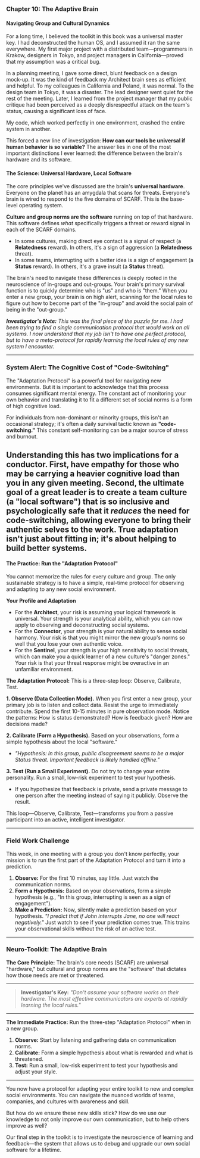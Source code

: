 ### **Chapter 10: The Adaptive Brain**
#### Navigating Group and Cultural Dynamics

For a long time, I believed the toolkit in this book was a universal master key. I had deconstructed the human OS, and I assumed it ran the same everywhere. My first major project with a distributed team—programmers in Krakow, designers in Tokyo, and project managers in California—proved that my assumption was a critical bug.

In a planning meeting, I gave some direct, blunt feedback on a design mock-up. It was the kind of feedback my Architect brain sees as efficient and helpful. To my colleagues in California and Poland, it was normal. To the design team in Tokyo, it was a disaster. The lead designer went quiet for the rest of the meeting. Later, I learned from the project manager that my public critique had been perceived as a deeply disrespectful attack on the team's status, causing a significant loss of face.

My code, which worked perfectly in one environment, crashed the entire system in another.

This forced a new line of investigation: **How can our tools be universal if human behavior is so variable?** The answer lies in one of the most important distinctions I ever learned: the difference between the brain's hardware and its software.

#### **The Science: Universal Hardware, Local Software**

The core principles we've discussed are the brain's **universal hardware**. Everyone on the planet has an amygdala that scans for threats. Everyone's brain is wired to respond to the five domains of SCARF. This is the base-level operating system.

**Culture and group norms are the software** running on top of that hardware. This software defines *what* specifically triggers a threat or reward signal in each of the SCARF domains.

*   In some cultures, making direct eye contact is a signal of respect (a **Relatedness** reward). In others, it's a sign of aggression (a **Relatedness** threat).
*   In some teams, interrupting with a better idea is a sign of engagement (a **Status** reward). In others, it's a grave insult (a **Status** threat).

The brain's need to navigate these differences is deeply rooted in the neuroscience of in-groups and out-groups. Your brain's primary survival function is to quickly determine who is "us" and who is "them." When you enter a new group, your brain is on high alert, scanning for the local rules to figure out how to become part of the "in-group" and avoid the social pain of being in the "out-group."

***Investigator's Note:*** *This was the final piece of the puzzle for me. I had been trying to find a single communication protocol that would work on all systems. I now understand that my job isn't to have one perfect protocol, but to have a meta-protocol for rapidly learning the local rules of any new system I encounter.*

---
### **System Alert: The Cognitive Cost of "Code-Switching"**

The "Adaptation Protocol" is a powerful tool for navigating new environments. But it is important to acknowledge that this process consumes significant mental energy. The constant act of monitoring your own behavior and translating it to fit a different set of social norms is a form of high cognitive load.

For individuals from non-dominant or minority groups, this isn't an occasional strategy; it's often a daily survival tactic known as **"code-switching."** This constant self-monitoring can be a major source of stress and burnout.

Understanding this has two implications for a conductor. First, have empathy for those who may be carrying a heavier cognitive load than you in any given meeting. Second, the ultimate goal of a great leader is to create a team culture (a "local software") that is so inclusive and psychologically safe that it *reduces* the need for code-switching, allowing everyone to bring their authentic selves to the work. True adaptation isn't just about fitting in; it's about helping to build better systems.
---

#### **The Practice: Run the "Adaptation Protocol"**

You cannot memorize the rules for every culture and group. The only sustainable strategy is to have a simple, real-time protocol for observing and adapting to any new social environment.

**Your Profile and Adaptation**
*   For the **Architect**, your risk is assuming your logical framework is universal. Your strength is your analytical ability, which you can now apply to observing and deconstructing social systems.
*   For the **Connector**, your strength is your natural ability to sense social harmony. Your risk is that you might mirror the new group's norms so well that you lose your own authentic voice.
*   For the **Sentinel**, your strength is your high sensitivity to social threats, which can make you a quick learner of a new culture's "danger zones." Your risk is that your threat response might be overactive in an unfamiliar environment.

**The Adaptation Protocol:**
This is a three-step loop: Observe, Calibrate, Test.

**1. Observe (Data Collection Mode).**
When you first enter a new group, your primary job is to listen and collect data. Resist the urge to immediately contribute. Spend the first 10-15 minutes in pure observation mode. Notice the patterns: How is status demonstrated? How is feedback given? How are decisions made?

**2. Calibrate (Form a Hypothesis).**
Based on your observations, form a simple hypothesis about the local "software."
*   *"Hypothesis: In this group, public disagreement seems to be a major Status threat. Important feedback is likely handled offline."*

**3. Test (Run a Small Experiment).**
Do not try to change your entire personality. Run a small, low-risk experiment to test your hypothesis.
*   If you hypothesize that feedback is private, send a private message to one person after the meeting instead of saying it publicly. Observe the result.

This loop—Observe, Calibrate, Test—transforms you from a passive participant into an active, intelligent investigator.

---
### **Field Work Challenge**

This week, in one meeting with a group you don't know perfectly, your mission is to run the first part of the Adaptation Protocol and turn it into a prediction.
1.  **Observe:** For the first 10 minutes, say little. Just watch the communication norms.
2.  **Form a Hypothesis:** Based on your observations, form a simple hypothesis (e.g., "In this group, interrupting is seen as a sign of engagement").
3.  **Make a Prediction:** Now, silently make a prediction based on your hypothesis. *"I predict that if John interrupts Jane, no one will react negatively."*
Just watch to see if your prediction comes true. This trains your observational skills without the risk of an active test.

---
### **Neuro-Toolkit: The Adaptive Brain**

**The Core Principle:**
The brain's core needs (SCARF) are universal "hardware," but cultural and group norms are the "software" that dictates how those needs are met or threatened.

---

> **Investigator's Key:**
> *"Don't assume your software works on their hardware. The most effective communicators are experts at rapidly learning the local rules."*

---

**The Immediate Practice:**
Run the three-step "Adaptation Protocol" when in a new group.
1.  **Observe:** Start by listening and gathering data on communication norms.
2.  **Calibrate:** Form a simple hypothesis about what is rewarded and what is threatened.
3.  **Test:** Run a small, low-risk experiment to test your hypothesis and adjust your style.

---

You now have a protocol for adapting your entire toolkit to new and complex social environments. You can navigate the nuanced worlds of teams, companies, and cultures with awareness and skill.

But how do we ensure these new skills stick? How do we use our knowledge to not only improve our own communication, but to help others improve as well?

Our final step in the toolkit is to investigate the neuroscience of learning and feedback—the system that allows us to debug and upgrade our own social software for a lifetime.
      
